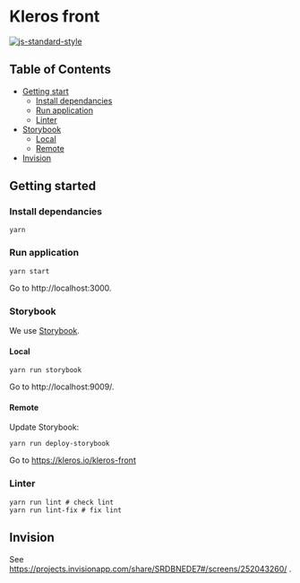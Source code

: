 # Kleros front

[![js-standard-style](https://cdn.rawgit.com/feross/standard/master/badge.svg)](https://github.com/feross/standard)

## Table of Contents

* [Getting start](#getting-started)
  * [Install dependancies](#install-dependancies)
  * [Run application](#install-dependancies)
  * [Linter](#linter)
* [Storybook](#storybook)
  * [Local](#local)
  * [Remote](#remote)
* [Invision](#invision)


## Getting started

### Install dependancies

```
yarn
```

### Run application

```
yarn start
```

Go to http://localhost:3000.

### Storybook

We use [Storybook](https://storybook.js.org/).

#### Local

```
yarn run storybook
```

Go to http://localhost:9009/.

#### Remote

Update Storybook:
```
yarn run deploy-storybook
```

Go to https://kleros.io/kleros-front

### Linter

```
yarn run lint # check lint
yarn run lint-fix # fix lint
```

## Invision

See https://projects.invisionapp.com/share/SRDBNEDE7#/screens/252043260/ .

